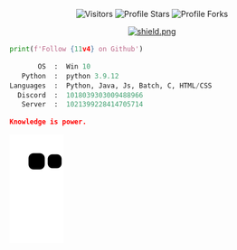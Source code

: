 <p align="center"><img src="https://gpvc.arturio.dev/AstraaDev" alt="Visitors"></a>
<img src="https://img.shields.io/badge/dynamic/json?&label=Total%20Stars&color=bb2527&style=flat&style=for-the-badge&query=%24.stars&url=https://api.github-star-counter.workers.dev/user/AstraaDev" alt="Profile Stars"></a>
<img src="https://img.shields.io/badge/dynamic/json?&label=Total%20Forks&color=bb2527&style=flat&style=for-the-badge&query=%24.forks&url=https://api.github-star-counter.workers.dev/user/AstraaDev" alt="Profile Forks"></a>
<p align="center"><a href="https://discord.gg/pTYddHak7F" target="_blank"><img src="[https://discordapp.com/api/guilds/995960657214189578/widget.png?style=shield](https://cdn.discordapp.com/attachments/1023130029057658960/1023133563249500280/unknown.png)" alt="shield.png"></a></p></p>

```python
print(f'Follow {11v4} on Github')
```

```python
       OS  :  Win 10
   Python  :  python 3.9.12
Languages  :  Python, Java, Js, Batch, C, HTML/CSS
  Discord  :  1018039303009488966
   Server  :  1021399228414705714
```

```json
Knowledge is power.
```

<a href="https://discord.gg/pTYddHak7F" target="_blank"><img src="https://github.com/AstraaDev/AstraaDev/blob/output/github-contribution-grid-snake.svg" alt="snake"></a>
